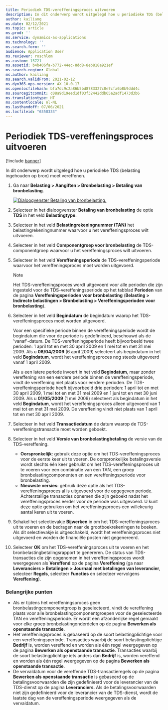 ```yaml
---
title: Periodiek TDS-vereffeningsproces uitvoeren
description: In dit onderwerp wordt uitgelegd hoe u periodieke TDS (belasting ingehouden op bron) moet vereffenen.
author: kailiang
ms.date: 02/12/2021
ms.topic: article
ms.prod: ''
ms.service: dynamics-ax-applications
ms.technology: ''
ms.search.form: ''
audience: Application User
ms.reviewer: roschlom
ms.custom: 15721
ms.assetid: b4b406fa-b772-44ec-8dd8-8eb818a921ef
ms.search.region: Global
ms.author: kailiang
ms.search.validFrom: 2021-02-12
ms.dyn365.ops.version: AX 10.0.17
ms.openlocfilehash: bfa7dc9c2a86b5bd8783327c0e7cfa6b8b9ddd4c
ms.sourcegitcommit: c08a9d19eed1df03f32442ddb65a2adf1473d3b6
ms.translationtype: HT
ms.contentlocale: nl-NL
ms.lasthandoff: 07/06/2021
ms.locfileid: "6358333"
---
```

# <a name="run-the-periodic-tds-settlement-process"></a>Periodiek TDS-vereffeningsproces uitvoeren

[!include [banner](../includes/banner.md)]

In dit onderwerp wordt uitgelegd hoe u periodieke TDS (belasting ingehouden op bron) moet vereffenen.

1. Ga naar **Belasting \> Aangiften \> Bronbelasting \> Betaling van bronbelasting**.

    [![Dialoogvenster Betaling van bronbelasting.](./media/apac-ind-TDS-47.png)](./media/apac-ind-TDS-47.png)

2. Selecteer in het dialoogvenster **Betaling van bronbelasting** de optie **TDS** in het veld **Belastingtype**.
3. Selecteer in het veld **Belastingrekeningnummer (TAN)** het belastingrekeningnummer waarvoor u het vereffeningsproces wilt uitvoeren.
4. Selecteer in het veld **Componentgroep voor bronbelasting** de TDS-componentgroep waarvoor u het vereffeningsproces wilt uitvoeren.
5. Selecteer in het veld **Vereffeningsperiode** de TDS-vereffeningsperiode waarvoor het vereffeningsproces moet worden uitgevoerd.

    > [!NOTE]
    > Het TDS-vereffeningsproces wordt uitgevoerd voor alle perioden die zijn ingesteld voor de TDS-vereffeningsperiode op het tabblad **Perioden** van de pagina **Vereffeningsperioden voor bronbelasting** (**Belasting \> Indirecte belastingen \> Bronbelasting \> Vereffeningsperioden voor bronbelasting**).

6. Selecteer in het veld **Begindatum** de begindatum waarop het TDS-vereffeningsproces moet worden uitgevoerd.

    Voor een specifieke periode binnen de vereffeningsperiode wordt de begindatum die voor de periode is gedefinieerd, beschouwd als de 'vanaf'-datum. De TDS-vereffeningsperiode heeft bijvoorbeeld twee perioden: 1 april tot en met 30 april 2009 en 1 mei tot en met 31 mei 2009. Als u **06/04/2009** (6 april 2009) selecteert als begindatum in het veld **Begindatum**, wordt het vereffeningsproces nog steeds uitgevoerd vanaf 1 april 2009.

    Als u een latere periode invoert in het veld **Begindatum**, maar zonder vereffening van een eerdere periode binnen de vereffeningsperiode, vindt de vereffening niet plaats voor eerdere perioden. De TDS-vereffeningsperiode heeft bijvoorbeeld drie perioden: 1 april tot en met 30 april 2009, 1 mei tot en met 31 mei 2009 en 1 juni tot en met 30 juni 2009. Als u **01/05/2009** (1 mei 2009) selecteert als begindatum in het veld **Begindatum**, wordt het vereffeningsproces alleen uitgevoerd van 1 mei tot en met 31 mei 2009. De vereffening vindt niet plaats van 1 april tot en met 30 april 2009.

7. Selecteer in het veld **Transactiedatum** de datum waarop de TDS-vereffeningstransactie moet worden geboekt.
8. Selecteer in het veld **Versie van bronbelastingbetaling** de versie van de TDS-vereffening.

     - **Oorspronkelijk**: gebruik deze optie om het TDS-vereffeningsproces voor de eerste keer uit te voeren. De oorspronkelijke betalingsversie wordt slechts één keer gebruikt om het TDS-vereffeningsproces uit te voeren voor een combinatie van een TAN, een groep bronbelastingcomponenten en een vereffeningsperiode voor bronbelasting.
    - **Nieuwste versies**: gebruik deze optie als het TDS-vereffeningsproces al is uitgevoerd voor de opgegeven periode. Achterstallige transacties opnemen die zijn geboekt nadat het vereffeningsproces eerder voor de periode was uitgevoerd. U kunt deze optie gebruiken om het vereffeningsproces een willekeurig aantal keren uit te voeren.

9. Schakel het selectievakje **Bijwerken** in om het TDS-vereffeningsproces uit te voeren en de bedragen naar de grootboekrekeningen te boeken. Als dit selectievakje is uitgeschakeld, wordt het vereffeningsproces niet uitgevoerd en worden de financiële posten niet gegenereerd.
10. Selecteer **OK** om het TDS-vereffeningsproces uit te voeren en het bronbelastingbetalingsrapport te genereren. De status van TDS-transacties die zijn opgenomen in het vereffeningsproces wordt weergegeven als **Vereffend** op de pagina **Vereffening** (ga naar **Leveranciers \> Betalingen \> Journaal met betalingen van leverancier**, selecteer **Regels**, selecteer **Functies** en selecteer vervolgens **Vereffening**).

### <a name="important-points"></a>Belangrijke punten

- Als er tijdens het vereffeningsproces geen bronbelastingcomponentgroep is geselecteerd, vindt de vereffening plaats voor alle bronbelastingcomponentgroepen voor de geselecteerde TAN en vereffeningsperiode. Er wordt een afzonderlijke regel gemaakt voor elke groep bronbelastingonderdelen op de pagina **Bewerken als openstaande transactie**.
- Het vereffeningsproces is gebaseerd op de soort belastingplichtige voor een vereffeningsperiode. Transacties waarbij de soort belastingplichtige **Bedrijf** is, worden vereffend en worden als één regel weergegeven op de pagina **Bewerken als openstaande transactie**. Transacties waarbij de soort belastingplichtige iets anders dan **Bedrijf** is, worden vereffend en worden als één regel weergegeven op de pagina **Bewerken als openstaande transactie**.
- De vervaldatum voor de vereffende TDS-transactieregels op de pagina **Bewerken als openstaande transactie** is gebaseerd op de betalingsvoorwaarden die zijn gedefinieerd voor de leverancier van de TDS-dienst op de pagina **Leveranciers**. Als de betalingsvoorwaarden niet zijn gedefinieerd voor de leverancier van de TDS-dienst, wordt de laatste dag van de vereffeningsperiode weergegeven als de vervaldatum.
